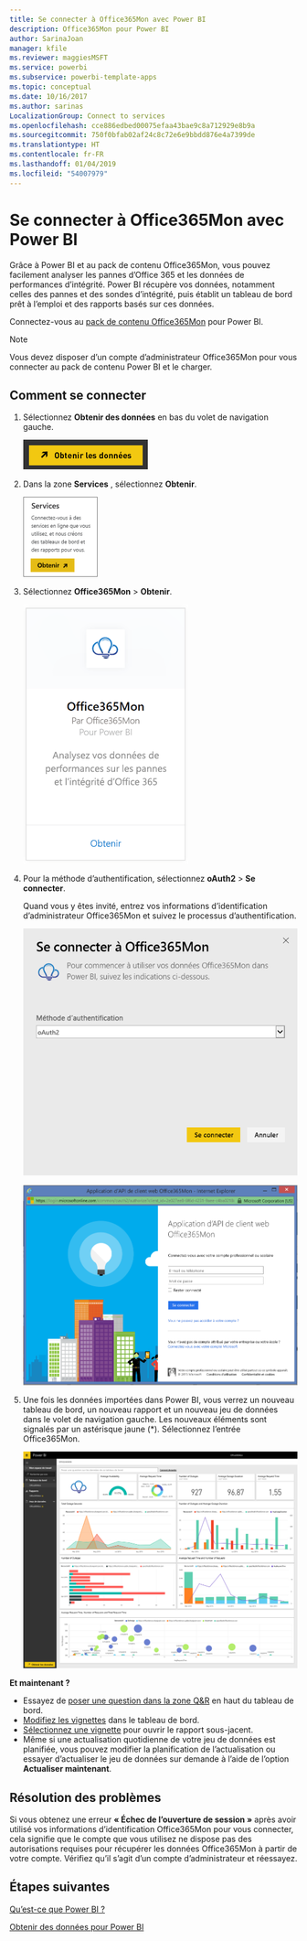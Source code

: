 ```yaml
---
title: Se connecter à Office365Mon avec Power BI
description: Office365Mon pour Power BI
author: SarinaJoan
manager: kfile
ms.reviewer: maggiesMSFT
ms.service: powerbi
ms.subservice: powerbi-template-apps
ms.topic: conceptual
ms.date: 10/16/2017
ms.author: sarinas
LocalizationGroup: Connect to services
ms.openlocfilehash: cce886edbed00075efaa43bae9c8a712929e8b9a
ms.sourcegitcommit: 750f0bfab02af24c8c72e6e9bbdd876e4a7399de
ms.translationtype: HT
ms.contentlocale: fr-FR
ms.lasthandoff: 01/04/2019
ms.locfileid: "54007979"
---
```

# <a name="connect-to-office365mon-with-power-bi"></a>Se connecter à Office365Mon avec Power BI
Grâce à Power BI et au pack de contenu Office365Mon, vous pouvez facilement analyser les pannes d’Office 365 et les données de performances d’intégrité. Power BI récupère vos données, notamment celles des pannes et des sondes d’intégrité, puis établit un tableau de bord prêt à l’emploi et des rapports basés sur ces données.

Connectez-vous au [pack de contenu Office365Mon](https://app.powerbi.com/groups/me/getdata/services/office365mon) pour Power BI.

>[!NOTE]
>Vous devez disposer d’un compte d’administrateur Office365Mon pour vous connecter au pack de contenu Power BI et le charger.

## <a name="how-to-connect"></a>Comment se connecter
1. Sélectionnez **Obtenir des données** en bas du volet de navigation gauche.
   
   ![](media/service-connect-to-office365mon/pbi_getdata.png)
2. Dans la zone **Services** , sélectionnez **Obtenir**.
   
   ![](media/service-connect-to-office365mon/pbi_getservices.png) 
3. Sélectionnez **Office365Mon** \> **Obtenir**.
   
   ![](media/service-connect-to-office365mon/o365mon.png)
4. Pour la méthode d’authentification, sélectionnez **oAuth2** \> **Se connecter**.
   
   Quand vous y êtes invité, entrez vos informations d’identification d’administrateur Office365Mon et suivez le processus d’authentification.
   
   ![](media/service-connect-to-office365mon/creds.png)
   
   ![](media/service-connect-to-office365mon/creds2.png)
5. Une fois les données importées dans Power BI, vous verrez un nouveau tableau de bord, un nouveau rapport et un nouveau jeu de données dans le volet de navigation gauche. Les nouveaux éléments sont signalés par un astérisque jaune (\*). Sélectionnez l’entrée Office365Mon.
   
   ![](media/service-connect-to-office365mon/dashboard4.png)

**Et maintenant ?**

* Essayez de [poser une question dans la zone Q&R](consumer/end-user-q-and-a.md) en haut du tableau de bord.
* [Modifiez les vignettes](service-dashboard-edit-tile.md) dans le tableau de bord.
* [Sélectionnez une vignette](consumer/end-user-tiles.md) pour ouvrir le rapport sous-jacent.
* Même si une actualisation quotidienne de votre jeu de données est planifiée, vous pouvez modifier la planification de l’actualisation ou essayer d’actualiser le jeu de données sur demande à l’aide de l’option **Actualiser maintenant**.

## <a name="troubleshooting"></a>Résolution des problèmes
Si vous obtenez une erreur **« Échec de l’ouverture de session »** après avoir utilisé vos informations d’identification Office365Mon pour vous connecter, cela signifie que le compte que vous utilisez ne dispose pas des autorisations requises pour récupérer les données Office365Mon à partir de votre compte. Vérifiez qu’il s’agit d’un compte d’administrateur et réessayez.

## <a name="next-steps"></a>Étapes suivantes
[Qu’est-ce que Power BI ?](power-bi-overview.md)

[Obtenir des données pour Power BI](service-get-data.md)

